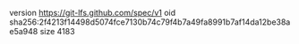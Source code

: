 version https://git-lfs.github.com/spec/v1
oid sha256:2f4213f14498d5074fce7130b74c79f4b7a49fa8991b7af14da12be38ae5a948
size 4183

